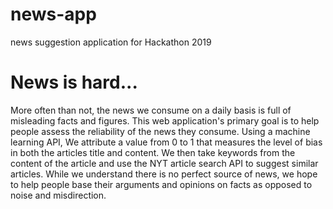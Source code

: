 # news-app
news suggestion application for Hackathon 2019

# News is hard...
More often than not, the news we consume on a daily basis is full 
of misleading facts and figures. This web application's primary 
goal is to help people assess the reliability of the news they consume.
Using a machine learning API, We attribute a value from 0 to 1 that 
measures the level of bias in both the articles title and content.
We then take keywords from the content of the article and use the NYT
article search API to suggest similar articles. While we understand there
is no perfect source of news, we hope to help people base their arguments and opinions
on facts as opposed to noise and misdirection.
